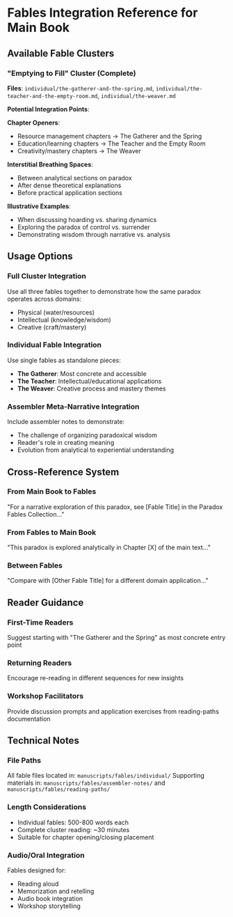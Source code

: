# Fables Integration Reference for Main Book

## Available Fable Clusters

### "Emptying to Fill" Cluster (Complete)
**Files**: `individual/the-gatherer-and-the-spring.md`, `individual/the-teacher-and-the-empty-room.md`, `individual/the-weaver.md`

**Potential Integration Points**:

**Chapter Openers**:
- Resource management chapters → The Gatherer and the Spring
- Education/learning chapters → The Teacher and the Empty Room  
- Creativity/mastery chapters → The Weaver

**Interstitial Breathing Spaces**:
- Between analytical sections on paradox
- After dense theoretical explanations
- Before practical application sections

**Illustrative Examples**:
- When discussing hoarding vs. sharing dynamics
- Exploring the paradox of control vs. surrender
- Demonstrating wisdom through narrative vs. analysis

## Usage Options

### Full Cluster Integration
Use all three fables together to demonstrate how the same paradox operates across domains:
- Physical (water/resources)
- Intellectual (knowledge/wisdom)
- Creative (craft/mastery)

### Individual Fable Integration  
Use single fables as standalone pieces:
- **The Gatherer**: Most concrete and accessible
- **The Teacher**: Intellectual/educational applications
- **The Weaver**: Creative process and mastery themes

### Assembler Meta-Narrative Integration
Include assembler notes to demonstrate:
- The challenge of organizing paradoxical wisdom
- Reader's role in creating meaning
- Evolution from analytical to experiential understanding

## Cross-Reference System

### From Main Book to Fables
"For a narrative exploration of this paradox, see [Fable Title] in the Paradox Fables Collection..."

### From Fables to Main Book
"This paradox is explored analytically in Chapter [X] of the main text..."

### Between Fables
"Compare with [Other Fable Title] for a different domain application..."

## Reader Guidance

### First-Time Readers
Suggest starting with "The Gatherer and the Spring" as most concrete entry point

### Returning Readers  
Encourage re-reading in different sequences for new insights

### Workshop Facilitators
Provide discussion prompts and application exercises from reading-paths documentation

## Technical Notes

### File Paths
All fable files located in: `manuscripts/fables/individual/`
Supporting materials in: `manuscripts/fables/assembler-notes/` and `manuscripts/fables/reading-paths/`

### Length Considerations
- Individual fables: 500-800 words each
- Complete cluster reading: ~30 minutes
- Suitable for chapter opening/closing placement

### Audio/Oral Integration
Fables designed for:
- Reading aloud
- Memorization and retelling  
- Audio book integration
- Workshop storytelling